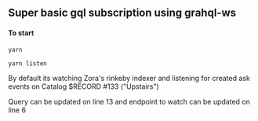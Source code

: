 ## Super basic gql subscription using grahql-ws

#### To start

`yarn`

`yarn listen`

By default its watching Zora's rinkeby indexer and listening for created ask events on Catalog $RECORD #133 ("Upstairs")

Query can be updated on line 13 and endpoint to watch can be updated on line 6
